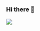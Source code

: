 ### Hi there 👋

<a href="https://www.instagram.com/bbak_ddu/" target="_blank"><img src="https://img.shields.io/badge/bbak\_ddu-E4405F?style=flat&logo=Instagram&logoColor=000000"/></a>




<!--
**leejw7650/leejw7650** is a ✨ _special_ ✨ repository because its `README.md` (this file) appears on your GitHub profile.

Here are some ideas to get you started:

- 🔭 I’m currently working on ...
- 🌱 I’m currently learning ...
- 👯 I’m looking to collaborate on ...
- 🤔 I’m looking for help with ...
- 💬 Ask me about ...
- 📫 How to reach me: ...
- 😄 Pronouns: ...
- ⚡ Fun fact: ...
-->
